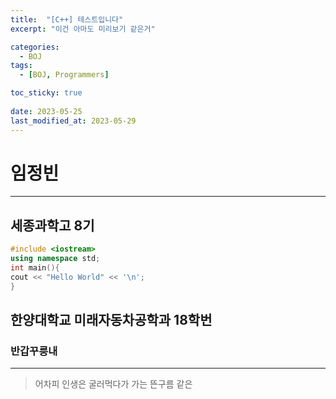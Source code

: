 ```yaml
---
title:  "[C++] 테스트입니다"
excerpt: "이건 아마도 미리보기 같은거"

categories:
  - BOJ
tags:
  - [BOJ, Programmers]

toc_sticky: true
 
date: 2023-05-25
last_modified_at: 2023-05-29
---
```


# 임정빈
---
## **세종과학고 8기**
  ```c++
#include <iostream>
using namespace std;
int main(){
  cout << "Hello World" << '\n';
}
```
## **한양대학교 미래자동차공학과 18학번**
### 반갑꾸릉내
---
> 어차피 인생은 굴러먹다가 가는 뜬구름 같은





